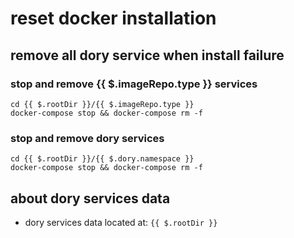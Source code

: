 # reset docker installation

## remove all dory service when install failure

### stop and remove {{ $.imageRepo.type }} services

```shell script
cd {{ $.rootDir }}/{{ $.imageRepo.type }}
docker-compose stop && docker-compose rm -f
```

### stop and remove dory services

```shell script
cd {{ $.rootDir }}/{{ $.dory.namespace }}
docker-compose stop && docker-compose rm -f
```

## about dory services data

- dory services data located at: `{{ $.rootDir }}`
